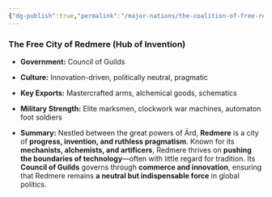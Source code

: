 ```yaml
---
{"dg-publish":true,"permalink":"/major-nations/the-coalition-of-free-realms/allied-nations/redmere/","noteIcon":"","updated":"2025-02-10T21:01:13.000-08:00"}
---
```


### **The Free City of Redmere (Hub of Invention)**

- **Government:** Council of Guilds
    
- **Culture:** Innovation-driven, politically neutral, pragmatic
    
- **Key Exports:** Mastercrafted arms, alchemical goods, schematics
    
- **Military Strength:** Elite marksmen, clockwork war machines, automaton foot soldiers
    
- **Summary:** Nestled between the great powers of Ärd, **Redmere** is a city of **progress, invention, and ruthless pragmatism**. Known for its **mechanists, alchemists, and artificers**, Redmere thrives on **pushing the boundaries of technology**—often with little regard for tradition. Its **Council of Guilds** governs through **commerce and innovation**, ensuring that Redmere remains **a neutral but indispensable force** in global politics.